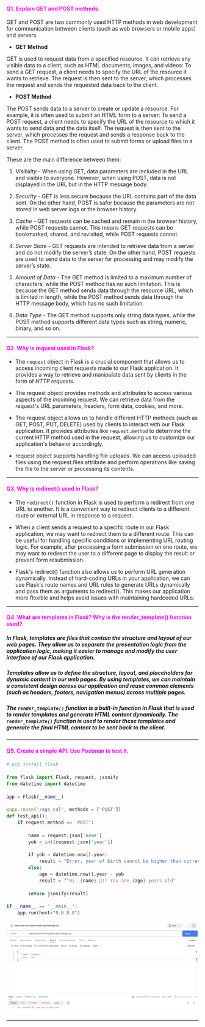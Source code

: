#### <span style="color:magenta"> Q1. Explain GET and POST methods.</span>

GET and POST are two commonly used HTTP methods in web development for communication between clients (such as web browsers or mobile apps) and servers. 

* **GET Method**

GET is used to request data from a specified resource. It can retrieve any visible data to a client, such as HTML documents, images, and videos:
To send a GET request, a client needs to specify the URL of the resource it wants to retrieve. The request is then sent to the server, which processes the request and sends the requested data back to the client.

* **POST Method**

The POST sends data to a server to create or update a resource. For example, it is often used to submit an HTML form to a server:
To send a POST request, a client needs to specify the URL of the resource to which it wants to send data and the data itself. The request is then sent to the server, which processes the request and sends a response back to the client.
The POST method is often used to submit forms or upload files to a server.

These are the main difference between them:

1. *Visibility* - When using GET, data parameters are included in the URL and visible to everyone. However, when using POST, data is not displayed in the URL but in the HTTP message body.

2. *Security* - GET is less secure because the URL contains part of the data sent. On the other hand, POST is safer because the parameters are not stored in web server logs or the browser history.

3. *Cache* - GET requests can be cached and remain in the browser history, while POST requests cannot. This means GET requests can be bookmarked, shared, and revisited, while POST requests cannot.

4. *Server State* - GET requests are intended to retrieve data from a server and do not modify the server’s state. On the other hand, POST requests are used to send data to the server for processing and may modify the server’s state.

5. *Amount of Data* - The GET method is limited to a maximum number of characters, while the POST method has no such limitation. This is because the GET method sends data through the resource URL, which is limited in length, while the POST method sends data through the HTTP message body, which has no such limitation.

6. *Data Type* - The GET method supports only string data types, while the POST method supports different data types such as string, numeric, binary, and so on.
___

#### <span style="color:magenta"> Q2. Why is request used in Flask?</span>

* The `request` object in Flask is a crucial component that allows us to access incoming client requests made to our Flask application. It provides a way to retrieve and manipulate data sent by clients in the form of *HTTP requests*.

* The request object provides methods and attributes to access various aspects of the incoming request. We can retrieve data from the request's URL parameters, headers, form data, cookies, and more.

* The request object allows us to handle different HTTP methods (such as GET, POST, PUT, DELETE) used by clients to interact with our Flask application. It provides attributes like `request.method` to determine the current HTTP method used in the request, allowing us to customize our application's behavior accordingly.

* request object supports handling file uploads. We can access uploaded files using the request.files attribute and perform operations like saving the file to the server or processing its contents.
___

#### <span style="color:magenta"> Q3. Why is redirect() used in Flask?</span>

* The `redirect()` function in Flask is used to perform a redirect from one URL to another. It is a convenient way to redirect clients to a different route or external URL in response to a request.

* When a client sends a request to a specific route in our Flask application, we may want to redirect them to a different route. This can be useful for handling specific conditions or implementing URL routing logic. For example, after processing a form submission on one route, we may want to redirect the user to a different page to display the result or prevent form resubmission.

* Flask's redirect() function also allows us to perform URL generation dynamically. Instead of hard-coding URLs in your application, we can use Flask's route names and URL rules to generate URLs dynamically and pass them as arguments to redirect(). This makes our application more flexible and helps avoid issues with maintaining hardcoded URLs.
___

#### <span style="color:magenta"> Q4. What are templates in Flask? Why is the render_template() function used?</span>

##### In Flask, templates are files that contain the structure and layout of our web pages. They allow us to separate the presentation logic from the application logic, making it easier to manage and modify the user interface of our Flask application.
##### Templates allow us to define the structure, layout, and placeholders for dynamic content in our web pages. By using templates, we can maintain a consistent design across our application and reuse common elements (such as headers, footers, navigation menus) across multiple pages.

##### The `render_template()` function is a built-in function in Flask that is used to render templates and generate HTML content dynamically. The `render_template()` function is used to render these templates and generate the final HTML content to be sent back to the client.
___

#### <span style="color:magenta"> Q5. Create a simple API. Use Postman to test it.</span>

```python
# pip install flask

from flask import Flask, request, jsonify
from datetime import datetime

app = Flask(__name__)

@app.route('/age_cal', methods = ['POST'])
def test_api():
    if request.method == 'POST':

        name = request.json['name']
        yob = int(request.json['year'])

        if yob > datetime.now().year:
            result = "Error, year of birth cannot be higher than current year"
        else:
            age = datetime.now().year - yob
            result = f"Hi, {name} 👋!! You are {age} years old"
        
        return jsonify(result)

if __name__ == '__main__':
    app.run(host="0.0.0.0")
```
![postman_api](/Assingments/Assingment%20Solution/screenshots/postman_api_testing.png) 
___